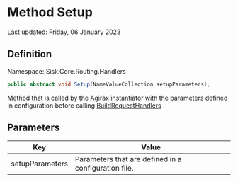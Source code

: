 # Method Setup
Last updated: Friday, 06 January 2023

## Definition
Namespace: Sisk.Core.Routing.Handlers

```csharp
public abstract void Setup(NameValueCollection setupParameters);
```

Method that is called by the Agirax instantiator with the parameters defined in configuration before calling [BuildRequestHandlers](/spec/Sisk/Core/Routing/Handlers/RequestHandlerFactory/BuildRequestHandlers) .

## Parameters

| Key | Value |
| --- | --- |
| setupParameters | Parameters that are defined in a configuration file. | 

